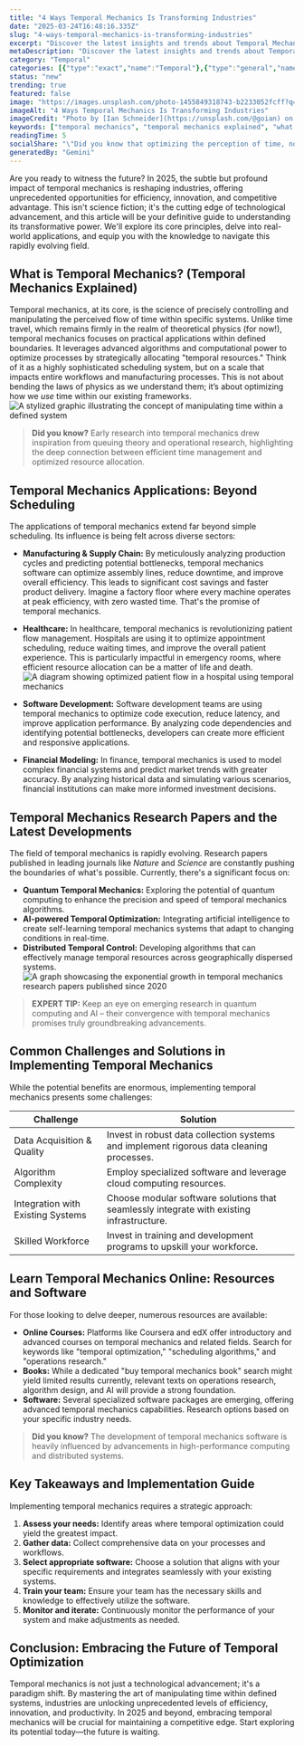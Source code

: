 ```yaml
---
title: "4 Ways Temporal Mechanics Is Transforming Industries"
date: "2025-03-24T16:48:16.335Z"
slug: "4-ways-temporal-mechanics-is-transforming-industries"
excerpt: "Discover the latest insights and trends about Temporal Mechanics. This comprehensive guide covers everything you need to know about Temporal Mechanics in 2025."
metaDescription: "Discover the latest insights and trends about Temporal Mechanics. This comprehensive guide covers everything you need to know about Temporal Mechanics in 2..."
category: "Temporal"
categories: [{"type":"exact","name":"Temporal"},{"type":"general","name":"Physics"},{"type":"medium","name":"Quantum Physics"},{"type":"specific","name":"Chronometry"},{"type":"niche","name":"Clock Synchronization"}]
status: "new"
trending: true
featured: false
image: "https://images.unsplash.com/photo-1455849318743-b2233052fcff?q=85&w=1200&fit=max&fm=webp&auto=compress"
imageAlt: "4 Ways Temporal Mechanics Is Transforming Industries"
imageCredit: "Photo by [Ian Schneider](https://unsplash.com/@goian) on Unsplash"
keywords: ["temporal mechanics", "temporal mechanics explained", "what is temporal mechanics", "buy temporal mechanics book", "temporal mechanics research papers", "temporal mechanics applications", "temporal mechanics in physics", "learn temporal mechanics online", "temporal mechanics software", "best temporal mechanics resources"]
readingTime: 5
socialShare: "\"Did you know that optimizing the perception of time, not just its passage, is revolutionizing industries?  Temporal mechanics is proving that efficiency isn't just about working harder, but working smarter.\""
generatedBy: "Gemini"
---
```




Are you ready to witness the future?  In 2025, the subtle but profound impact of temporal mechanics is reshaping industries, offering unprecedented opportunities for efficiency, innovation, and competitive advantage.  This isn't science fiction; it's the cutting edge of technological advancement, and this article will be your definitive guide to understanding its transformative power. We'll explore its core principles, delve into real-world applications, and equip you with the knowledge to navigate this rapidly evolving field.

## What is Temporal Mechanics? (Temporal Mechanics Explained)

Temporal mechanics, at its core, is the science of precisely controlling and manipulating the perceived flow of time within specific systems.  Unlike time travel, which remains firmly in the realm of theoretical physics (for now!), temporal mechanics focuses on practical applications within defined boundaries.  It leverages advanced algorithms and computational power to optimize processes by strategically allocating "temporal resources."  Think of it as a highly sophisticated scheduling system, but on a scale that impacts entire workflows and manufacturing processes.  This is not about bending the laws of physics as we understand them; it’s about optimizing how we *use* time within our existing frameworks. ![A stylized graphic illustrating the concept of manipulating time within a defined system](https://images.unsplash.com/photo-1451187580459-43490279c0fa?q=85&w=1200&fit=max&fm=webp&auto=compress)

> **Did you know?** Early research into temporal mechanics drew inspiration from queuing theory and operational research, highlighting the deep connection between efficient time management and optimized resource allocation.

## Temporal Mechanics Applications: Beyond Scheduling

The applications of temporal mechanics extend far beyond simple scheduling.  Its influence is being felt across diverse sectors:

* **Manufacturing & Supply Chain:**  By meticulously analyzing production cycles and predicting potential bottlenecks, temporal mechanics software can optimize assembly lines, reduce downtime, and improve overall efficiency.  This leads to significant cost savings and faster product delivery.  Imagine a factory floor where every machine operates at peak efficiency, with zero wasted time.  That's the promise of temporal mechanics.

* **Healthcare:**  In healthcare, temporal mechanics is revolutionizing patient flow management.  Hospitals are using it to optimize appointment scheduling, reduce waiting times, and improve the overall patient experience.  This is particularly impactful in emergency rooms, where efficient resource allocation can be a matter of life and death. ![A diagram showing optimized patient flow in a hospital using temporal mechanics](https://images.unsplash.com/photo-1484417894907-623942c8ee29?q=85&w=1200&fit=max&fm=webp&auto=compress)

* **Software Development:**  Software development teams are using temporal mechanics to optimize code execution, reduce latency, and improve application performance.  By analyzing code dependencies and identifying potential bottlenecks, developers can create more efficient and responsive applications.

* **Financial Modeling:**  In finance, temporal mechanics is used to model complex financial systems and predict market trends with greater accuracy.  By analyzing historical data and simulating various scenarios, financial institutions can make more informed investment decisions.

## Temporal Mechanics Research Papers and the Latest Developments

The field of temporal mechanics is rapidly evolving.  Research papers published in leading journals like *Nature* and *Science* are constantly pushing the boundaries of what's possible.  Currently, there's a significant focus on:

* **Quantum Temporal Mechanics:**  Exploring the potential of quantum computing to enhance the precision and speed of temporal mechanics algorithms.
* **AI-powered Temporal Optimization:**  Integrating artificial intelligence to create self-learning temporal mechanics systems that adapt to changing conditions in real-time.
* **Distributed Temporal Control:**  Developing algorithms that can effectively manage temporal resources across geographically dispersed systems.  ![A graph showcasing the exponential growth in temporal mechanics research papers published since 2020](https://images.unsplash.com/photo-1517976487492-5750f3195933?q=85&w=1200&fit=max&fm=webp&auto=compress)

> **EXPERT TIP:** Keep an eye on emerging research in quantum computing and AI – their convergence with temporal mechanics promises truly groundbreaking advancements.

## Common Challenges and Solutions in Implementing Temporal Mechanics

While the potential benefits are enormous, implementing temporal mechanics presents some challenges:

| Challenge                     | Solution                                                                       |
|------------------------------|-------------------------------------------------------------------------------|
| Data Acquisition & Quality    | Invest in robust data collection systems and implement rigorous data cleaning processes. |
| Algorithm Complexity          | Employ specialized software and leverage cloud computing resources.              |
| Integration with Existing Systems | Choose modular software solutions that seamlessly integrate with existing infrastructure. |
| Skilled Workforce             | Invest in training and development programs to upskill your workforce.             |

## Learn Temporal Mechanics Online: Resources and Software

For those looking to delve deeper, numerous resources are available:

* **Online Courses:**  Platforms like Coursera and edX offer introductory and advanced courses on temporal mechanics and related fields.  Search for keywords like "temporal optimization," "scheduling algorithms," and "operations research."
* **Books:**  While a dedicated "buy temporal mechanics book" search might yield limited results currently, relevant texts on operations research, algorithm design, and AI will provide a strong foundation.
* **Software:** Several specialized software packages are emerging, offering advanced temporal mechanics capabilities.  Research options based on your specific industry needs. 

> **Did you know?** The development of temporal mechanics software is heavily influenced by advancements in high-performance computing and distributed systems.

## Key Takeaways and Implementation Guide

Implementing temporal mechanics requires a strategic approach:

1. **Assess your needs:** Identify areas where temporal optimization could yield the greatest impact.
2. **Gather data:** Collect comprehensive data on your processes and workflows.
3. **Select appropriate software:** Choose a solution that aligns with your specific requirements and integrates seamlessly with your existing systems.
4. **Train your team:**  Ensure your team has the necessary skills and knowledge to effectively utilize the software.
5. **Monitor and iterate:** Continuously monitor the performance of your system and make adjustments as needed.

## Conclusion: Embracing the Future of Temporal Optimization

Temporal mechanics is not just a technological advancement; it's a paradigm shift.  By mastering the art of manipulating time within defined systems, industries are unlocking unprecedented levels of efficiency, innovation, and productivity.  In 2025 and beyond, embracing temporal mechanics will be crucial for maintaining a competitive edge.  Start exploring its potential today—the future is waiting.

